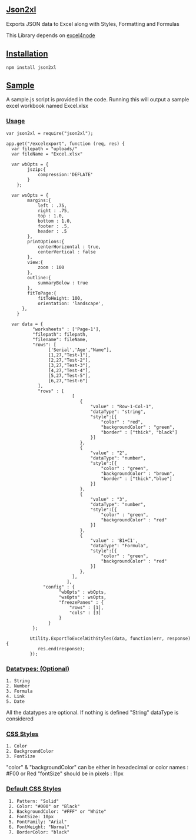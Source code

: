 ## [Json2xl](https://github.com/hansiemithun/json2xl#json2xl "Json2xl")
Exports JSON data to Excel along with Styles, Formatting and Formulas

This Library depends on [excel4node](https://www.npmjs.com/package/excel4node)
 
## [Installation](https://github.com/hansiemithun/json2xl#installation)
    npm install json2xl

## [Sample](https://github.com/hansiemithun/json2xl#sample)
A sample.js script is provided in the code. Running this will output a sample excel workbook named Excel.xlsx

### [Usage](https://github.com/hansiemithun/json2xl#usage)
 
    var json2xl = require("json2xl");
    
    app.get("/excelexport", function (req, res) {
      var filepath = "uploads/"
      var fileName = "Excel.xlsx"
      
      var wbOpts = {
            jszip:{
                compression:'DEFLATE'
            }
        };
 
      var wsOpts = {
            margins:{
                left : .75,
                right : .75,
                top : 1.0,
                bottom : 1.0,
                footer : .5,
                header : .5
            },
            printOptions:{
                centerHorizontal : true,
                centerVertical : false
            },
            view:{
                zoom : 100
            },
            outline:{
                summaryBelow : true
            },
            fitToPage:{
                fitToHeight: 100,
                orientation: 'landscape',
          },
        }
 
      var data = {
              "worksheets" : ['Page-1'],                 
              "filepath": filepath,
              "filename": fileName,                  
              "rows": [
                    ['Serial','Age',"Name"],
                    [1,27,"Test-1"],
                    [2,27,"Test-2"],
                    [3,27,"Test-3"],
                    [4,27,"Test-4"],
                    [5,27,"Test-5"],
                    [6,27,"Test-6"]
                ],
                "rows" : [
                             [
                                {   
                                    "value" : "Row-1-Col-1",
                                    "dataType": "string",
                                    "style":[{
                                        "color" : "red",
                                        "backgroundColor" : "green",
                                        "border" : ["thick", "black"]
                                    }]                                       
                                },
                                {   
                                    "value" : "2", 
                                    "dataType": "number",
                                    "style":[{
                                        "color" : "green",
                                        "backgroundColor" : "brown",
                                        "border" : ["thick","blue"]
                                    }]
                                },
                                {   
                                    "value" : "3", 
                                    "dataType": "number",
                                    "style":[{
                                        "color" : "green",
                                        "backgroundColor" : "red"
                                    }]
                                },
                                {   
                                    "value" : 'B1+C1', 
                                    "dataType": "Formula",
                                    "style":[{
                                        "color" : "green",
                                        "backgroundColor" : "red"
                                    }]
                                },
                             ],
                           ],                    
                  "config" : { 
                        "wbOpts" : wbOpts,
                        "wsOpts" : wsOpts,
                        "freezePanes" : {
                            "rows" : [1],
                            "cols" : [3]
                        }
                    }
              };
             
             Utility.ExportToExcelWithStyles(data, function(err, response){
                res.end(response);
             });
 
### [Datatypes: (Optional)](https://github.com/hansiemithun/json2xl#datatypes-optional)
    1. String 
    2. Number
    3. Formula
    4. Link
    5. Date

All the datatypes are optional. If nothing is defined "String" dataType is considered

### [CSS Styles](https://github.com/hansiemithun/json2xl#css-styles)
    1. Color
    2. BackgroundColor
    3. FontSize
  
 "color" & "backgroundColor" can be either in hexadecimal or color names : #F00 or Red
 "fontSize" should be in pixels : 11px
 
 ### [Default CSS Styles](https://github.com/hansiemithun/json2xl#default-css-styles)
 
     1. Pattern: "Solid"
     2. Color: "#000" or "Black"
     3. BackgroundColor: "#FFF" or "White"
     4. FontSize: 10px
     5. FontFamily: "Arial"
     6. FontWeight: "Normal"
     7. BorderColor: "black"


 
  
  
  




